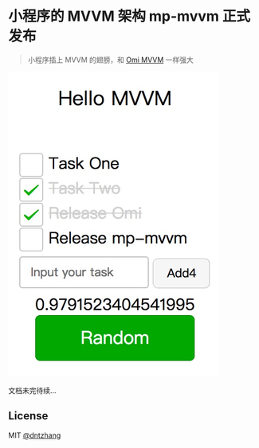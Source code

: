 # 小程序的 MVVM 架构 mp-mvvm 正式发布

> 小程序插上 MVVM 的翅膀，和 [Omi MVVM](https://github.com/Tencent/omi/blob/master/tutorial/omi-mvvm.cn.md) 一样强大

![](../../assets/mp-mvvm2.jpg)

文档未完待续...

## License
MIT [@dntzhang](https://github.com/dntzhang)
